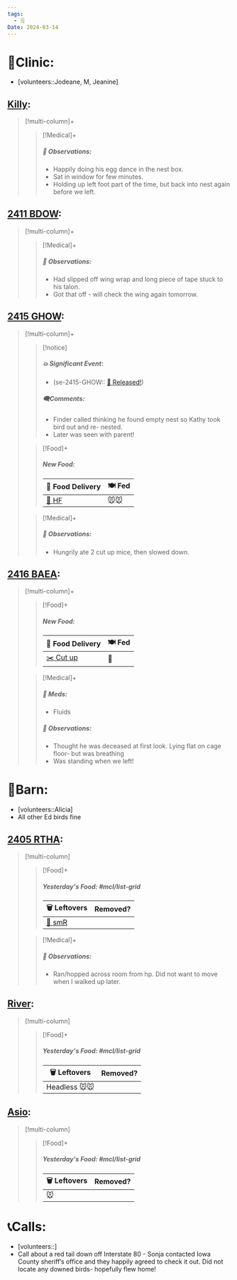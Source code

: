 ```yaml
---
tags:
  - 🗒️
Date: 2024-03-14
---
```


# 🏥Clinic:
- [volunteers::Jodeane, M, Jeanine]

## [Killy](../RARE%20Birds/Ed%20Birds/Killy.md):
> [!multi-column]+
>
>> [!Medical]+
>> ##### 🔭 Observations:
>> - Happily doing his egg dance in the nest box.
>> - Sat in window for few minutes.
>> - Holding up left foot part of the time, but back into nest again before we left.

## [2411 BDOW](../RARE%20Birds/2411%20BDOW.md):
> [!multi-column]+
>
>> [!Medical]+
>> ##### 🔭 Observations:
>> - Had slipped off wing wrap and long piece of tape stuck to his talon.
>> - Got that off - will check the wing again tomorrow.

## [2415 GHOW](../RARE%20Birds/2415%20GHOW.md):
> [!multi-column]+
>
>> [!notice]
>> ##### 💥 Significant Event:
>> - (se-2415-GHOW:: [🥳 Released!](../Admin/Codes/Released!.md))
>>
>> ##### 🗨️Comments:
>> - Finder called thinking he found empty nest so Kathy took bird out and re- nested.
>> - Later was seen with parent!
>
>> [!Food]+
>> ##### New Food:
>> |🚚 Food Delivery| 🍽️ Fed|
>> |---|---|
>>|[🫱 HF](../Admin/Codes/Handfed.md)|🐭🐭
>
>> [!Medical]+
>> ##### 🔭 Observations:
>> - Hungrily ate 2 cut up mice, then slowed down.

## [2416 BAEA](../RARE%20Birds/2416%20BAEA.md):
> [!multi-column]+
>
>> [!Food]+
>> ##### New Food:
>> |🚚 Food Delivery| 🍽️ Fed|
>> |---|---|
>>|[✂️ Cut up](../Admin/Codes/Cut%20up.md)|🐀
>
>> [!Medical]+
>> ##### 💊 Meds:
>> - Fluids
>>
>> ##### 🔭 Observations:
>> - Thought he was deceased at first look. Lying flat on cage floor- but was breathing
>> - Was standing when we left!

# 🏡Barn:
- [volunteers::Alicia]
- All other Ed birds fine

## [2405 RTHA](../RARE%20Birds/2405%20RTHA.md):
> [!multi-column]
>
>> [!Food]+
>> ##### Yesterday's Food: #mcl/list-grid
>> |🗑️ Leftovers| Removed?
>> |---|---|
>>|[🐀 smR](../Admin/Codes/Food/Small%20Rat.md)|
>>
>
>> [!Medical]+
>> ##### 🔭 Observations:
>> - Ran/hopped across room from hp. Did not want to move when I walked up later.

## [River](../RARE%20Birds/Ed%20Birds/River.md):
> [!multi-column]
>
>> [!Food]+
>> ##### Yesterday's Food: #mcl/list-grid
>> |🗑️ Leftovers| Removed?
>> |---|---|
>>|Headless 🐭🐭|
>>

## [Asio](../RARE%20Birds/Ed%20Birds/Asio.md):
> [!multi-column]
>
>> [!Food]+
>> ##### Yesterday's Food: #mcl/list-grid
>> |🗑️ Leftovers| Removed?
>> |---|---|
>>|🐭|
>>

# 📞Calls:
- [volunteers::]
- Call about a red tail down off Interstate 80 - Sonja contacted Iowa County sheriff’s office and they happily agreed to check it out. Did not locate any downed birds- hopefully flew home!